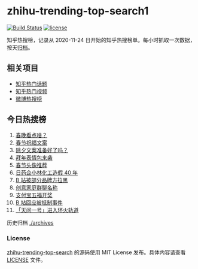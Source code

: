 # zhihu-trending-top-search1

[![Build Status](https://github.com/justjavac/zhihu-trending-top-search/workflows/ci/badge.svg?branch=main)](https://github.com/justjavac/zhihu-trending-top-search/actions)
[![license](https://img.shields.io/github/license/justjavac/zhihu-trending-top-search)](https://github.com/justjavac/zhihu-trending-top-search/blob/main/LICENSE)

知乎热搜榜，记录从 2020-11-24 日开始的知乎热搜榜单。每小时抓取一次数据，按天[归档](./archives)。

## 相关项目

- [知乎热门话题](https://github.com/justjavac/zhihu-trending-hot-questions)
- [知乎热门视频](https://github.com/justjavac/zhihu-trending-hot-video)
- [微博热搜榜](https://github.com/justjavac/weibo-trending-hot-search)

## 今日热搜榜

<!-- BEGIN -->
<!-- 最后更新时间 Fri Feb 12 2021 09:45:47 GMT+0800 (CST) -->
1. [春晚看点啥？](https://www.zhihu.com/search?q=春晚)
1. [春节祝福文案](https://www.zhihu.com/search?q=春节祝福文案)
1. [除夕文案准备好了吗？](https://www.zhihu.com/search?q=除夕文案)
1. [拜年表情包来袭](https://www.zhihu.com/search?q=拜年表情包)
1. [春节头像推荐](https://www.zhihu.com/search?q=新年头像)
1. [日药企小林化工造假 40 年](https://www.zhihu.com/search?q=小林化工)
1. [B 站被部分品牌方拉黑](https://www.zhihu.com/search?q=抵制b站)
1. [创意家庭群聊名称](https://www.zhihu.com/search?q=家庭群聊名称)
1. [支付宝五福开奖](https://www.zhihu.com/search?q=支付宝五福)
1. [B 站回应被抵制事件](https://www.zhihu.com/search?q=b站回应)
1. [「天问一号」进入环火轨道](https://www.zhihu.com/search?q=天问一号)
<!-- END -->

历史归档 [./archives](./archives)

### License

[zhihu-trending-top-search](https://github.com/justjavac/zhihu-trending-top-search) 的源码使用 MIT License 发布。具体内容请查看 [LICENSE](./LICENSE) 文件。
